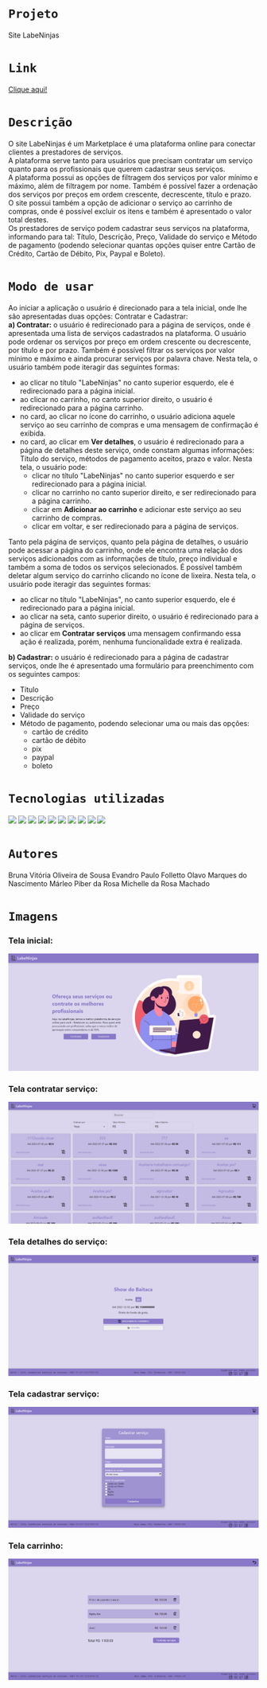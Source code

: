 # `Projeto`
Site LabeNinjas

# `Link`
[Clique aqui!](https://labeninjas5-alves.surge.sh/)

# `Descrição`
O site LabeNinjas é um Marketplace é uma plataforma online para conectar clientes a prestadores de serviços. </br>
A plataforma serve tanto para usuários que precisam contratar um serviço quanto para os profissionais que querem cadastrar seus serviços. </br>
A plataforma possui as opções de filtragem dos serviços por valor mínimo e máximo, além de filtragem por nome. Também é possível fazer a ordenação dos serviços por preços em ordem crescente, decrescente, título e prazo. </br>
O site possui também a opção de adicionar o serviço ao carrinho de compras, onde é possível excluir os itens e também é apresentado o valor total destes. </br>
Os prestadores de serviço podem cadastrar seus serviços na plataforma, informando para tal: Título, Descrição, Preço, Validade do serviço e Método de pagamento (podendo selecionar quantas opções quiser entre Cartão de Crédito, Cartão de Débito, Pix, Paypal e Boleto).

# `Modo de usar`
Ao iniciar a aplicação o usuário é direcionado para a tela inicial, onde lhe são apresentadas duas opções: Contratar e Cadastrar: </br>
**a) Contratar:** o usuário é redirecionado para a página de serviços, onde é apresentada uma lista de serviços cadastrados na plataforma. O usuário pode ordenar os serviços por preço em ordem crescente ou decrescente, por título e por prazo. Também é possível filtrar os serviços por valor mínimo e máximo e ainda procurar serviços por palavra chave. Nesta tela, o usuário também pode iteragir das seguintes formas:
  - ao clicar no título "LabeNinjas" no canto superior esquerdo, ele é redirecionado para a página inicial.
  - ao clicar no carrinho, no canto superior direito, o usuário é redirecionado para a página carrinho.
  - no card, ao clicar no ícone do carrinho, o usuário adiciona aquele serviço ao seu carrinho de compras e uma mensagem de confirmação é exibida.
  - no card, ao clicar em **Ver detalhes**, o usuário é redirecionado para a página de detalhes deste serviço, onde constam algumas informações: Título do serviço, métodos de pagamento aceitos, prazo e valor. Nesta tela, o usuário pode:
    - clicar no título "LabeNinjas" no canto superior esquerdo e ser redirecionado para a página inicial.
    - clicar no carrinho no canto superior direito, e ser redirecionado para a página carrinho.
    - clicar em **Adicionar ao carrinho** e adicionar este serviço ao seu carrinho de compras.
    - clicar em voltar, e ser redirecionado para a página de serviços.

Tanto pela página de serviços, quanto pela página de detalhes, o usuário pode acessar a página do carrinho, onde ele encontra uma relação dos serviços adicionados com as informações de título, preço individual e também a soma de todos os serviços selecionados. É possível também deletar algum serviço do carrinho clicando no ícone de lixeira. Nesta tela, o usuário pode iteragir das seguintes formas:
  - ao clicar no título "LabeNinjas", no canto superior esquerdo, ele é redirecionado para a página inicial.
  - ao clicar na seta, canto superior direito, o usuário é redirecionado para a página de serviços.
  - ao clicar em **Contratar serviços** uma mensagem confirmando essa ação é realizada, porém, nenhuma funcionalidade extra é realizada.

**b) Cadastrar:** o usuário é redirecionado para a página de cadastrar serviços, onde lhe é apresentado uma formulário para preenchimento com os seguintes campos:
  - Título </br>
  - Descrição </br>
  - Preço </br>
  - Validade do serviço </br>
  - Método de pagamento, podendo selecionar uma ou mais das opções:
    - cartão de crédito
    - cartão de débito
    - pix
    - paypal
    - boleto

# `Tecnologias utilizadas`
<div>
<img src="https://img.shields.io/badge/Visual_Studio_Code-0078D4?style=for-the-badge&logo=visual%20studio%20code&logoColor=white">
<img src="https://img.shields.io/badge/JavaScript-F7DF1E?style=for-the-badge&logo=javascript&logoColor=black">
<img src="https://img.shields.io/badge/React-20232A?style=for-the-badge&logo=react&logoColor=61DAFB">
<img src="https://img.shields.io/badge/HTML5-E34F26?style=for-the-badge&logo=html5&logoColor=white">
<img src="https://img.shields.io/badge/styled--components-DB7093?style=for-the-badge&logo=styled-components&logoColor=white">
<img src="https://img.shields.io/badge/GIT-E44C30?style=for-the-badge&logo=git&logoColor=white">
<img src="https://img.shields.io/badge/GitHub-100000?style=for-the-badge&logo=github&logoColor=white">
<img src="https://img.shields.io/badge/Markdown-000000?style=for-the-badge&logo=markdown&logoColor=white">
<img src="https://img.shields.io/badge/Slack-4A154B?style=for-the-badge&logo=slack&logoColor=white">
<img src="https://img.shields.io/badge/Trello-0052CC?style=for-the-badge&logo=trello&logoColor=white">
</div>

# `Autores`
Bruna Vitória Oliveira de Sousa
Evandro Paulo Folletto
Olavo Marques do Nascimento
Márleo Piber da Rosa
Michelle da Rosa Machado
  
# `Imagens`
### Tela inicial:
<img src="src/assets/img/img_readme/home.png"/>

### Tela contratar serviço:
<img src="src/assets/img/img_readme/contratar.png"/>

### Tela detalhes do serviço:
<img src="src/assets/img/img_readme/detalhes.png"/>

### Tela cadastrar serviço:
<img src="src/assets/img/img_readme/cadastrar.png"/>

### Tela carrinho:
<img src="src/assets/img/img_readme/carrinho.png"/>
